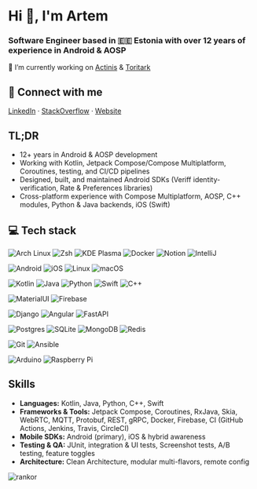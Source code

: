 # Hi 👋, I'm Artem
### Software Engineer based in 🇪🇪 Estonia with over 12 years of experience in Android & AOSP

🔭 I’m currently working on [Actinis](https://github.com/actinis) & [Toritark](https://github.com/Toritark/toritark-mobile-app)

## 💬 Connect with me

[LinkedIn](https://linkedin.com/in/artem-smirnov-at-labster) · [StackOverflow](https://stackoverflow.com/users/497132/artem) · [Website](https://smirnov.page)

## TL;DR
- 12+ years in Android & AOSP development  
- Working with Kotlin, Jetpack Compose/Compose Multiplatform, Coroutines, testing, and CI/CD pipelines  
- Designed, built, and maintained Android SDKs (Veriff identity-verification, Rate & Preferences libraries)  
- Cross-platform experience with Compose Multiplatform, AOSP, C++ modules, Python & Java backends, iOS (Swift)

## 💻 Tech stack
![Arch Linux](https://img.shields.io/badge/Arch%20Linux-1793D1?logo=arch-linux&logoColor=fff)
![Zsh](https://img.shields.io/badge/Zsh-F15A24?logo=zsh&logoColor=fff)
![KDE Plasma](https://img.shields.io/badge/KDE%20Plasma-1D99F3?logo=kdeplasma&logoColor=fff)
![Docker](https://img.shields.io/badge/Docker-2496ED?logo=docker&logoColor=fff)
![Notion](https://img.shields.io/badge/Notion-000?logo=notion&logoColor=fff)
![IntelliJ](https://img.shields.io/badge/-IntelliJ%20IDEA-black?style=flat-square&logo=jetbrains)

![Android](https://img.shields.io/badge/Android-05150C?style=flat-square&logo=android)
![iOS](https://img.shields.io/badge/iOS-000000?&logo=apple&logoColor=white)
![Linux](https://img.shields.io/badge/Linux-FCC624?logo=linux&logoColor=black)
![macOS](https://img.shields.io/badge/macOS-000000?logo=apple&logoColor=F0F0F0)

![Kotlin]( https://img.shields.io/badge/Kotlin-black?style=flat-square&logo=kotlin)
![Java](https://img.shields.io/badge/Java-orange?style=flat-square&logo=java)
![Python](https://img.shields.io/badge/-Python-black?style=flat-square&logo=Python)
![Swift](https://img.shields.io/badge/Swift-F54A2A?logo=swift&logoColor=white)
![C++](https://img.shields.io/badge/C++-%2300599C.svg?logo=c%2B%2B&logoColor=white)

![MaterialUI](https://img.shields.io/badge/-MatrialUI-0081CB?style=flat-square&logo=material-UI)
![Firebase](https://img.shields.io/badge/Firebase-black?style=flat-square&logo=firebase)

![Django](https://img.shields.io/badge/Django-%23092E20.svg?logo=django&logoColor=white)
![Angular](https://img.shields.io/badge/Angular-%23DD0031.svg?logo=angular&logoColor=white)
![FastAPI](https://img.shields.io/badge/FastAPI-009485.svg?logo=fastapi&logoColor=white)

![Postgres](https://img.shields.io/badge/Postgres-%23316192.svg?logo=postgresql&logoColor=white)
![SQLite](https://img.shields.io/badge/SQLite-%2307405e.svg?logo=sqlite&logoColor=white)
![MongoDB](https://img.shields.io/badge/MongoDB-%234ea94b.svg?logo=mongodb&logoColor=white)
![Redis](https://img.shields.io/badge/Redis-%23DD0031.svg?logo=redis&logoColor=white)

![Git](https://img.shields.io/badge/-Git-black?style=flat-square&logo=git)
![Ansible](https://img.shields.io/badge/Ansible-black?style=flat-square&logo=ansible)

![Arduino](https://img.shields.io/badge/Arduino-black?style=flat-square&logo=arduino)
![Raspberry Pi](https://img.shields.io/badge/-Raspberry%20Pi-C51A4A?style=flat-square&logo=Raspberry-Pi)

## Skills
- **Languages:** Kotlin, Java, Python, C++, Swift
- **Frameworks & Tools:** Jetpack Compose, Coroutines, RxJava, Skia, WebRTC, MQTT, Protobuf, REST, gRPC, Docker, Firebase, CI (GitHub Actions, Jenkins, Travis, CircleCI)
- **Mobile SDKs:** Android (primary), iOS & hybrid awareness
- **Testing & QA:** JUnit, integration & UI tests, Screenshot tests, A/B testing, feature toggles  
- **Architecture:** Clean Architecture, modular multi-flavors, remote config

<img src="https://github-profile-trophy.vercel.app/?username=rankor" alt="rankor" />
